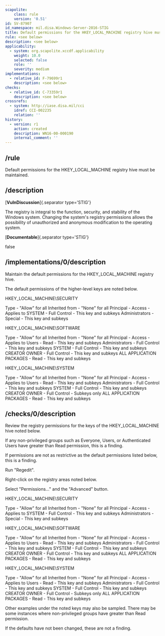 ```yaml
---
scapolite:
    class: rule
    version: '0.51'
id: SV-87907
id_namespace: mil.disa.Windows-Server-2016-STIG
title: Default permissions for the HKEY_LOCAL_MACHINE registry hive must be maintained.
rule: <see below>
description: <see below>
applicability:
  - system: org.scapolite.xccdf.applicability
    weight: 10.0
    selected: false
    role: ''
    severity: medium
implementations:
  - relative_id: F-79699r1
    description: <see below>
checks:
  - relative_id: C-73359r1
    description: <see below>
crossrefs:
  - system: http://iase.disa.mil/cci
    idref: CCI-002235
    relation: ''
history:
  - version: r1
    action: created
    description: WN16-00-000190
    internal_comment: ''
---
```



## /rule

Default permissions for the HKEY_LOCAL_MACHINE registry hive must be maintained.

## /description

[**VulnDiscussion**]{.separator type='STIG'}

The registry is integral to the function, security, and stability of the Windows system. Changing the system's registry permissions allows the possibility of unauthorized and anonymous modification to the operating system.

[**Documentable**]{.separator type='STIG'}

false

## /implementations/0/description

Maintain the default permissions for the HKEY_LOCAL_MACHINE registry hive.

The default permissions of the higher-level keys are noted below.

HKEY_LOCAL_MACHINE\SECURITY

Type - "Allow" for all
Inherited from - "None" for all
Principal - Access - Applies to
SYSTEM - Full Control - This key and subkeys
Administrators - Special - This key and subkeys

HKEY_LOCAL_MACHINE\SOFTWARE

Type - "Allow" for all
Inherited from - "None" for all
Principal - Access - Applies to
Users - Read - This key and subkeys
Administrators - Full Control - This key and subkeys
SYSTEM - Full Control - This key and subkeys
CREATOR OWNER - Full Control - This key and subkeys
ALL APPLICATION PACKAGES - Read - This key and subkeys

HKEY_LOCAL_MACHINE\SYSTEM

Type - "Allow" for all
Inherited from - "None" for all
Principal - Access - Applies to
Users - Read - This key and subkeys
Administrators - Full Control - This key and subkeys
SYSTEM - Full Control - This key and subkeys
CREATOR OWNER - Full Control - Subkeys only
ALL APPLICATION PACKAGES - Read - This key and subkeys

## /checks/0/description

Review the registry permissions for the keys of the HKEY_LOCAL_MACHINE hive noted below.

If any non-privileged groups such as Everyone, Users, or Authenticated Users have greater than Read permission, this is a finding.

If permissions are not as restrictive as the default permissions listed below, this is a finding.

Run "Regedit".

Right-click on the registry areas noted below.

Select "Permissions..." and the "Advanced" button.

HKEY_LOCAL_MACHINE\SECURITY

Type - "Allow" for all
Inherited from - "None" for all
Principal - Access - Applies to
SYSTEM - Full Control - This key and subkeys
Administrators - Special - This key and subkeys

HKEY_LOCAL_MACHINE\SOFTWARE

Type - "Allow" for all
Inherited from - "None" for all
Principal - Access - Applies to
Users - Read - This key and subkeys
Administrators - Full Control - This key and subkeys
SYSTEM - Full Control - This key and subkeys
CREATOR OWNER - Full Control - This key and subkeys
ALL APPLICATION PACKAGES - Read - This key and subkeys

HKEY_LOCAL_MACHINE\SYSTEM

Type - "Allow" for all
Inherited from - "None" for all
Principal - Access - Applies to
Users - Read - This key and subkeys
Administrators - Full Control - This key and subkeys
SYSTEM - Full Control - This key and subkeys
CREATOR OWNER - Full Control - Subkeys only
ALL APPLICATION PACKAGES - Read - This key and subkeys

Other examples under the noted keys may also be sampled. There may be some instances where non-privileged groups have greater than Read permission.

If the defaults have not been changed, these are not a finding.

